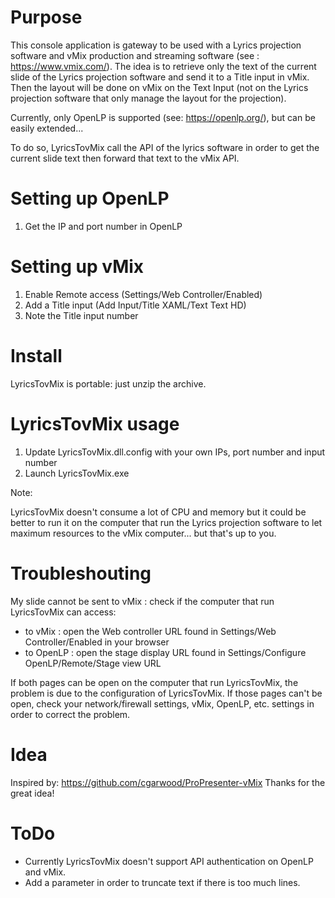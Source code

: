 ﻿# Purpose

This console application is gateway to be used with a Lyrics projection software and vMix production and streaming software (see : https://www.vmix.com/).
The idea is to retrieve only the text of the current slide of the Lyrics projection software and send it to a Title input in vMix.
Then the layout will be done on vMix on the Text Input (not on the Lyrics projection software that only manage the layout for the projection).

Currently, only OpenLP is supported (see: https://openlp.org/), but can be easily extended...

To do so, LyricsTovMix call the API of the lyrics software in order to get the current slide text then forward that text to the vMix API.

# Setting up OpenLP

1. Get the IP and port number in OpenLP

# Setting up vMix

1. Enable Remote access (Settings/Web Controller/Enabled)
2. Add a Title input (Add Input/Title XAML/Text Text HD)
3. Note the Title input number

# Install

LyricsTovMix is portable: just unzip the archive.


# LyricsTovMix usage

1. Update LyricsTovMix.dll.config with your own IPs, port number and input number
2. Launch LyricsTovMix.exe

Note:

LyricsTovMix doesn't consume a lot of CPU and memory but it could be better to run it on the computer that run the Lyrics projection software to let maximum resources to the vMix computer... but that's up to you.

# Troubleshouting

My slide cannot be sent to vMix : check if the computer that run LyricsTovMix can access:
* to vMix : open the Web controller URL found in Settings/Web Controller/Enabled in your browser
* to OpenLP : open the stage display URL found in Settings/Configure OpenLP/Remote/Stage view URL

If both pages can be open on the computer that run LyricsTovMix, the problem is due to the configuration of LyricsTovMix.
If those pages can't be open, check your network/firewall settings, vMix, OpenLP, etc. settings in order to correct the problem.

# Idea

Inspired by: https://github.com/cgarwood/ProPresenter-vMix
Thanks for the great idea!

# ToDo

* Currently LyricsTovMix doesn't support API authentication on OpenLP and vMix.
* Add a parameter in order to truncate text if there is too much lines.
